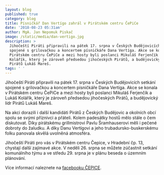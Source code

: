 ```yaml
---
layout: blog
published: true
category: blog
title: Písničkář Dan Vertígo zahrál v Pirátském centru ČePiCe
date: '2018-08-23 05:31am'
author: MgA. Jan Nepomuk Piskač
image: /static/media/dan-vertigo.jpg
description: >
  Jihočeští Piráti připravili na pátek 17. srpna v Českých Budějovicích setkání
  spojené s grilovačkou a koncertem písničkáře Dana Vertíga. Akce se konala v
  Pirátském centru ČePiCe a mezi hosty byli poslanci Mikuláš Ferjenčík a Lukáš
  Kolářík, který je zároveň předsedou jihočeských Pirátů, a budějovický lídr
  Pirátů Lukáš Mareš.
tags: ' '
---
```

Jihočeští Piráti připravili na pátek 17. srpna v Českých Budějovicích setkání spojené s grilovačkou a koncertem písničkáře Dana Vertíga. Akce se konala v Pirátském centru ČePiCe a mezi hosty byli poslanci Mikuláš Ferjenčík a Lukáš Kolářík, který je zároveň předsedou jihočeských Pirátů, a budějovický lídr Pirátů Lukáš Mareš.

Na akci dorazili i další kandidáti Pirátů z Českých Budějovic a okolních obcí spolu se svými příznivci a přáteli. Kolem padesátky hostů mělo stále o čem diskutovat. Díky pirátskému grillmistrovi Pavlu Šramhauserovi měli i pečené dobroty do žaludku. A díky Danu Vertígovi a jeho trubadursko-buskerskému folku panovala skvělá uvolněná atmosféra.

Jihočeští Piráti pro vás v Pirátském centru Čepice, v Hradební čp. 13, chystají další zajímavé akce. V neděli 26. srpna se můžete zúčastnit setkání komunálního týmu a ve středu 29. srpna je v plánu beseda o územním plánování.

Více informací naleznete na [facebooku ČEPICE](https://www.facebook.com/cepiceCB/).
